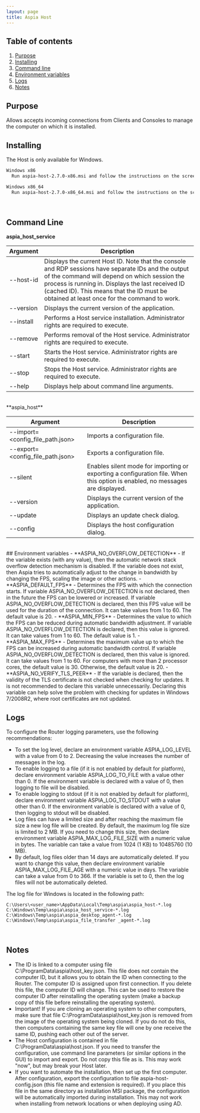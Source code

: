 ```yaml
---
layout: page
title: Aspia Host
---
```


## Table of contents
1. [Purpose](#purpose)
2. [Installing](#installing)
3. [Command line](#command-line)
4. [Environment variables](#env-vars)
5. [Logs](#logs)
6. [Notes](#notes)

## Purpose <a name="purpose"></a>
Allows accepts incoming connections from Clients and Consoles to manage the computer on which it is installed.

## Installing <a name="installing"></a>
The Host is only available for Windows.
```bash
Windows x86
  Run aspia-host-2.7.0-x86.msi and follow the instructions on the screen.

Windows x86_64
  Run aspia-host-2.7.0-x86_64.msi and follow the instructions on the screen.
```
<br/>

## Command Line <a name="command-line"></a>

**aspia_host_service**

| Argument   | Description                                                                         |
|------------|-------------------------------------------------------------------------------------|
| --host-id  | Displays the current Host ID. Note that the console and RDP sessions have separate IDs and the output of the command will depend on which session the process is running in. Displays the last received ID (cached ID). This means that the ID must be obtained at least once for the command to work. |
| --version  | Displays the current version of the application.                                    |
| --install  | Performs a Host service installation. Administrator rights are required to execute. |
| --remove   | Performs removal of the Host service. Administrator rights are required to execute. |
| --start    | Starts the Host service. Administrator rights are required to execute.              |
| --stop     | Stops the Host service. Administrator rights are required to execute.               |
| --help     | Displays help about command line arguments.                                         |

<br/>
**aspia_host**

| Argument                         | Description                                      |
|----------------------------------|--------------------------------------------------|
| --import=<config_file_path.json> | Imports a configuration file.                    |
| --export=<config_file_path.json> | Exports a configuration file.                    |
| --silent                         | Enables silent mode for importing or exporting a configuration file. When this option is enabled, no messages are displayed. |
| --version                        | Displays the current version of the application. |
| --update                         | Displays an update check dialog.                 |
| --config                         | Displays the host configuration dialog.          |

<br/>
## Environment variables <a name="env-vars"></a>
  - **ASPIA_NO_OVERFLOW_DETECTION** - If the variable exists (with any value), then the automatic network stack overflow detection mechanism is disabled. If the variable does not exist, then Aspia tries to automatically adjust to the change in bandwidth by changing the FPS, scaling the image or other actions.
  - **ASPIA_DEFAULT_FPS** - Determines the FPS with which the connection starts. If variable ASPIA_NO_OVERFLOW_DETECTION is not declared, then in the future the FPS can be lowered or increased. If variable ASPIA_NO_OVERFLOW_DETECTION is declared, then this FPS value will be used for the duration of the connection. It can take values from 1 to 60. The default value is 20.
  - **ASPIA_MIN_FPS** - Determines the value to which the FPS can be reduced during automatic bandwidth adjustment. If variable ASPIA_NO_OVERFLOW_DETECTION is declared, then this value is ignored. It can take values from 1 to 60. The default value is 1.
  - **ASPIA_MAX_FPS** - Determines the maximum value up to which the FPS can be increased during automatic bandwidth control. If variable ASPIA_NO_OVERFLOW_DETECTION is declared, then this value is ignored. It can take values from 1 to 60. For computers with more than 2 processor cores, the default value is 30. Otherwise, the default value is 20.
  - **ASPIA_NO_VERIFY_TLS_PEER** - If the variable is declared, then the validity of the TLS certificate is not checked when checking for updates. It is not recommended to declare this variable unnecessarily. Declaring this variable can help solve the problem with checking for updates in Windows 7/2008R2, where root certificates are not updated.

## Logs <a name="logs"></a>
To configure the Router logging parameters, use the following recommendations:
  - To set the log level, declare an environment variable ASPIA_LOG_LEVEL with a value from 0 to 2. Decreasing the value increases the number of messages in the log.
  - To enable logging to a file (if it is not enabled by default for platform), declare environment variable ASPIA_LOG_TO_FILE with a value other than 0. If the environment variable is declared with a value of 0, then logging to file will be disabled.
  - To enable logging to stdout (if it is not enabled by default for platform), declare environment variable ASPIA_LOG_TO_STDOUT with a value other than 0. If the environment variable is declared with a value of 0, then logging to stdout will be disabled.
  - Log files can have a limited size and after reaching the maximum file size a new log file will be created. By default, the maximum log file size is limited to 2 MB. If you need to change this size, then declare environment variable ASPIA_MAX_LOG_FILE_SIZE with a numeric value in bytes. The variable can take a value from 1024 (1 KB) to 10485760 (10 MB).
  - By default, log files older than 14 days are automatically deleted. If you want to change this value, then declare environment variable ASPIA_MAX_LOG_FILE_AGE with a numeric value in days. The variable can take a value from 0 to 366. If the variable is set to 0, then the log files will not be automatically deleted.

The log file for Windows is located in the following path:
```
C:\Users\<user_name>\AppData\Local\Temp\aspia\aspia_host-*.log
C:\Windows\Temp\aspia\aspia_host_service-*.log
C:\Windows\Temp\aspia\aspia_desktop_agent-*.log
C:\Windows\Temp\aspia\aspia_file_transfer _agent-*.log
```
<br/>

## Notes <a name="notes"></a>
  - The ID is linked to a computer using file C:\ProgramData\aspia\host_key.json. This file does not contain the computer ID, but it allows you to obtain the ID when connecting to the Router. The computer ID is assigned upon first connection. If you delete this file, the computer ID will change. This can be used to restore the computer ID after reinstalling the operating system (make a backup copy of this file before reinstalling the operating system).
  - Important! If you are cloning an operating system to other computers, make sure that file C:\ProgramData\aspia\host_key.json is removed from the image of the operating system being cloned. If you do not do this, then computers containing the same key file will one by one receive the same ID, pushing each other out of the server.
  - The Host configuration is contained in file C:\ProgramData\aspia\host.json. If you need to transfer the configuration, use command line parameters (or similar options in the GUI) to import and export. Do not copy this file as is. This may work "now", but may break your Host later.
  - If you want to automate the installation, then set up the first computer. After configuration, export the configuration to file aspia-host-config.json (this file name and extension is required). If you place this file in the same directory as installation MSI package, the configuration will be automatically imported during installation. This may not work when installing from network locations or when deploying using AD.
